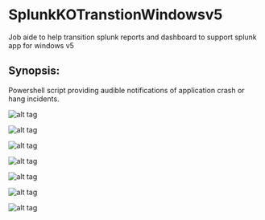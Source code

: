 # SplunkKOTranstionWindowsv5
Job aide to help transition splunk reports and dashboard to support splunk app for windows v5


Synopsis:
-----------------------------------
Powershell script providing audible notifications of application crash or hang incidents.

![alt tag](https://github.com/dstaulcu/SplunkKOTranstionWindowsv5/blob/master/screencaps/snap1.JPG)

![alt tag](https://github.com/dstaulcu/SplunkKOTranstionWindowsv5/blob/master/screencaps/snap2.JPG)

![alt tag](https://github.com/dstaulcu/SplunkKOTranstionWindowsv5/blob/master/screencaps/snap3.JPG)

![alt tag](https://github.com/dstaulcu/SplunkKOTranstionWindowsv5/blob/master/screencaps/snap4.JPG)

![alt tag](https://github.com/dstaulcu/SplunkKOTranstionWindowsv5/blob/master/screencaps/snap5.JPG)

![alt tag](https://github.com/dstaulcu/SplunkKOTranstionWindowsv5/blob/master/screencaps/snap6.JPG)

![alt tag](https://github.com/dstaulcu/SplunkKOTranstionWindowsv5/blob/master/screencaps/snap7.JPG)

